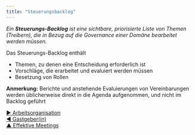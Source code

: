 ```yaml
---
title: "Steuerungsbacklog"
---
```



_Ein **Steuerungs-Backlog** ist eine sichtbare, priorisierte Liste von Themen (Treibern), die in Bezug auf die Governance einer Domäne bearbeitet werden müssen._

Das Steuerungs-Backlog enthält

- Themen, zu denen eine Entscheidung erforderlich ist
- Vorschläge, die erarbeitet und evaluiert werden müssen
- Besetzung von Rollen

**Anmerkung:** Berichte und anstehende Evaluierungen von Vereinbarungen werden üblicherweise direkt in die Agenda aufgenommen, und nicht im Backlog geführt

[&#9654; Arbeitsorganisation](organizing-work.html)<br/>[&#9664; Gastgeber(in)](meeting-host.html)<br/>[&#9650; Effektive Meetings](meeting-practices.html)

